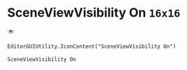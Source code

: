 # SceneViewVisibility On `16x16`
<img src="/img/SceneViewVisibility%20On.png" width=16 height=16>

``` CSharp
EditorGUIUtility.IconContent("SceneViewVisibility On")
```
```
SceneViewVisibility On
```

